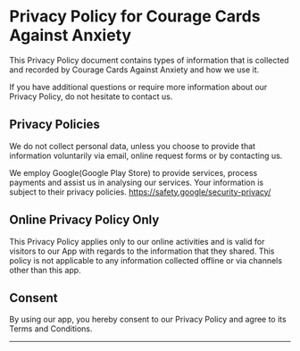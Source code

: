 Privacy Policy for Courage Cards Against Anxiety
================================================

This Privacy Policy document contains types of information that is collected and recorded by Courage Cards Against Anxiety and how we use it.

If you have additional questions or require more information about our Privacy Policy, do not hesitate to contact us.

Privacy Policies
----------------

We do not collect personal data, unless you choose to provide that information voluntarily via email, online request forms or by contacting us.

We employ Google(Google Play Store) to provide services, process payments and assist us in analysing our services. Your information is subject to their privacy policies. https://safety.google/security-privacy/

Online Privacy Policy Only
--------------------------

This Privacy Policy applies only to our online activities and is valid for visitors to our App with regards to the information that they shared. This policy is not applicable to any information collected offline or via channels other than this app.

Consent
-------

By using our app, you hereby consent to our Privacy Policy and agree to its Terms and Conditions.

* * *
